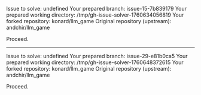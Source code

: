 Issue to solve: undefined
Your prepared branch: issue-15-7b839179
Your prepared working directory: /tmp/gh-issue-solver-1760634056819
Your forked repository: konard/llm_game
Original repository (upstream): andchir/llm_game

Proceed.

---

Issue to solve: undefined
Your prepared branch: issue-29-e81b0ca5
Your prepared working directory: /tmp/gh-issue-solver-1760648372615
Your forked repository: konard/llm_game
Original repository (upstream): andchir/llm_game

Proceed.